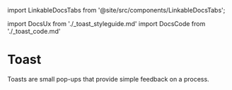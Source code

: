 import LinkableDocsTabs from '@site/src/components/LinkableDocsTabs';

import DocsUx from './\_toast_styleguide.md'
import DocsCode from './\_toast_code.md'

# Toast
<!-- introduction start -->
Toasts are small pop-ups that provide simple feedback on a process.
<!-- introduction end -->
<LinkableDocsTabs>
  <DocsUx />
  <DocsCode />
</LinkableDocsTabs>
